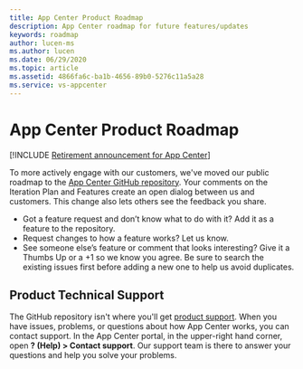 ```yaml
---
title: App Center Product Roadmap
description: App Center roadmap for future features/updates
keywords: roadmap
author: lucen-ms
ms.author: lucen
ms.date: 06/29/2020
ms.topic: article
ms.assetid: 4866fa6c-ba1b-4656-89b0-5276c11a5a28
ms.service: vs-appcenter
---
```


# App Center Product Roadmap

[!INCLUDE [Retirement announcement for App Center](~/includes/retirement.md)]

To more actively engage with our customers, we've moved our public roadmap to the [App Center GitHub repository](https://github.com/Microsoft/appcenter). Your comments on the Iteration Plan and Features create an open dialog between us and customers. This change also lets others see the feedback you share.

- Got a feature request and don’t know what to do with it? Add it as a feature to the repository. 
- Request changes to how a feature works? Let us know. 
- See someone else’s feature or comment that looks interesting? Give it a Thumbs Up or a +1 so we know you agree. Be sure to search the existing issues first before adding a new one to help us avoid duplicates.

## Product Technical Support
The GitHub repository isn't where you'll get [product support](/appcenter/help). When you have issues, problems, or questions about how App Center works, you can contact support. In the App Center portal, in the upper-right hand corner, open **? (Help) > Contact support**. Our support team is there to answer your questions and help you solve your problems.
